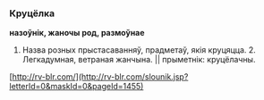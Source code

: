### Круцёлка
**назоўнік, жаночы род, размоўнае**

1. Назва розных прыстасаванняў, прадметаў, якія круцяцца. 2. Легкадумная, ветраная жанчына. || прыметнік: круцёлачны.

<a rel="author">[http://rv-blr.com/](http://rv-blr.com/slounik.jsp?letterId=0&maskId=0&pageId=1455)</a>
